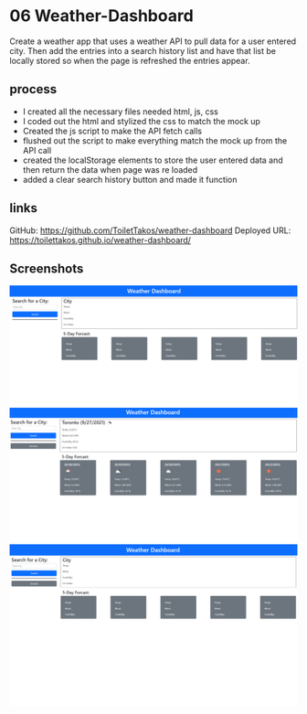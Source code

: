 # 06 Weather-Dashboard
Create a weather app that uses a weather API to pull data for a user entered city. Then add the entries into a search history list and have that list be locally stored so when the page is refreshed the entries appear.

## process
* I created all the necessary files needed html, js, css
* I coded out the html and stylized the css to match the mock up
* Created the js script to make the API fetch calls
* flushed out the script to make everything match the mock up from the API call
* created the localStorage elements to store the user entered data and then return the data when page was re loaded
* added a clear search history button and made it function

## links
GitHub: https://github.com/ToiletTakos/weather-dashboard
Deployed URL: https://toilettakos.github.io/weather-dashboard/

## Screenshots
![webpage on first load up](./assets/images/webpage-on-fresh-load.png)
![Display what happend when first search is done](./assets/images/after-first-search.png)
![shows the page after something has been stored](./assets/images/on-refresh-with-localStorage.png)

